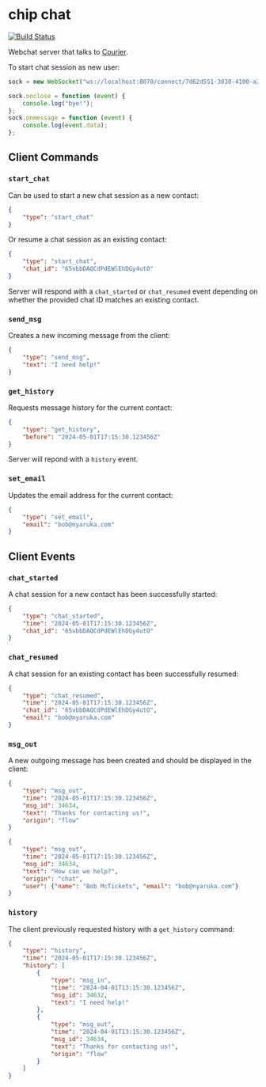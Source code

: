 # chip chat

[![Build Status](https://github.com/nyaruka/chip/workflows/CI/badge.svg)](https://github.com/nyaruka/chip/actions?query=workflow%3ACI) 

Webchat server that talks to [Courier](https://github.com/nyaruka/courier/).

To start chat session as new user:

```javascript
sock = new WebSocket("ws://localhost:8070/connect/7d62d551-3030-4100-a260-2d7c4e9693e7/");

sock.onclose = function (event) {
    console.log("bye!");
};
sock.onmessage = function (event) {
    console.log(event.data);
};
```

## Client Commands

### `start_chat`

Can be used to start a new chat session as a new contact:

```json
{
    "type": "start_chat"
}
```

Or resume a chat session as an existing contact:

```json
{
    "type": "start_chat",
    "chat_id": "65vbbDAQCdPdEWlEhDGy4utO"
}
```

Server will respond with a `chat_started` or `chat_resumed` event depending on whether the provided chat ID matches an
existing contact.

### `send_msg`

Creates a new incoming message from the client:

```json
{
    "type": "send_msg",
    "text": "I need help!"
}
```

### `get_history`

Requests message history for the current contact:

```json
{
    "type": "get_history",
    "before": "2024-05-01T17:15:30.123456Z"
}
```

Server will repond with a `history` event.

### `set_email`

Updates the email address for the current contact:

```json
{
    "type": "set_email",
    "email": "bob@nyaruka.com"
}
```

## Client Events

### `chat_started`

A chat session for a new contact has been successfully started:

```json
{
    "type": "chat_started",
    "time": "2024-05-01T17:15:30.123456Z",
    "chat_id": "65vbbDAQCdPdEWlEhDGy4utO"
}
```

### `chat_resumed`

A chat session for an existing contact has been successfully resumed:

```json
{
    "type": "chat_resumed",
    "time": "2024-05-01T17:15:30.123456Z",
    "chat_id": "65vbbDAQCdPdEWlEhDGy4utO",
    "email": "bob@nyaruka.com"
}
```

### `msg_out`

A new outgoing message has been created and should be displayed in the client:

```json
{
    "type": "msg_out",
    "time": "2024-05-01T17:15:30.123456Z",
    "msg_id": 34634,
    "text": "Thanks for contacting us!",
    "origin": "flow"
}
```

```json
{
    "type": "msg_out",
    "time": "2024-05-01T17:15:30.123456Z",
    "msg_id": 34634,
    "text": "How can we help?",
    "origin": "chat",
    "user": {"name": "Bob McTickets", "email": "bob@nyaruka.com"}
}
```

### `history`

The client previously requested history with a `get_history` command:

```json
{
    "type": "history",
    "time": "2024-05-01T17:15:30.123456Z",
    "history": [
        {
            "type": "msg_in",
            "time": "2024-04-01T13:15:30.123456Z",
            "msg_id": 34632,
            "text": "I need help!"
        },
        {
            "type": "msg_out",
            "time": "2024-04-01T13:15:30.123456Z",
            "msg_id": 34634,
            "text": "Thanks for contacting us!",
            "origin": "flow"
        }
    ]
}
```
